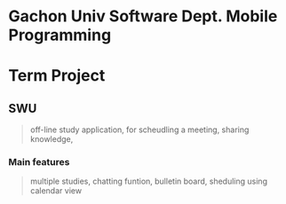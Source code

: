 # Gachon Univ Software Dept. Mobile Programming 
# Term Project 

## SWU
> off-line study application, for scheudling a meeting, sharing knowledge,

### Main features
> multiple studies, chatting funtion, bulletin board, sheduling using calendar view
